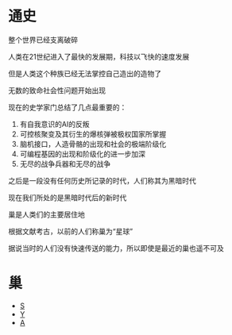 # 通史
整个世界已经支离破碎

人类在21世纪进入了最快的发展期，科技以飞快的速度发展

但是人类这个种族已经无法掌控自己造出的造物了

无数的致命社会性问题开始出现

现在的史学家门总结了几点最重要的：

1. 有自我意识的AI的反叛
2. 可控核聚变及其衍生的爆核弹被极权国家所掌握
3. 脑机接口，人造骨骼的出现和社会的极端阶级化
4. 可编程基因的出现和阶级化的进一步加深
5. 无尽的战争兵器和无尽的战争

之后是一段没有任何历史所记录的时代，人们称其为黑暗时代

现在我们所处的是黑暗时代后的新时代

巢是人类们的主要居住地

根据文献考古，以前的人们称巢为“星球”

据说当时的人们没有快速传送的能力，所以即使是最近的巢也遥不可及

# 巢
- [S](S/S.md)
- [Y](Y/Y.md)
- [A](A/)
